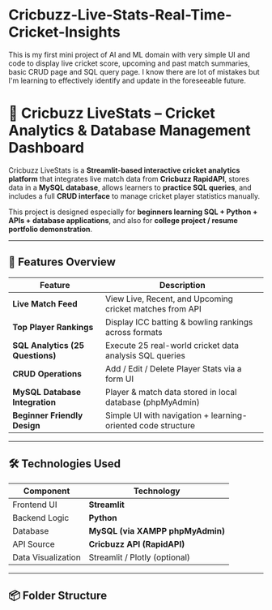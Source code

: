 # Cricbuzz-Live-Stats-Real-Time-Cricket-Insights
This is my first mini project of AI and ML domain with very simple UI and code to display live cricket score, upcoming and past match summaries, basic CRUD page and SQL query page. I know there are lot of mistakes but I'm learning to effectively identify and update in the foreseeable future.

# 🏏 Cricbuzz LiveStats – Cricket Analytics & Database Management Dashboard

Cricbuzz LiveStats is a **Streamlit-based interactive cricket analytics platform** that integrates live match data from **Cricbuzz RapidAPI**, stores data in a **MySQL database**, allows learners to **practice SQL queries**, and includes a full **CRUD interface** to manage cricket player statistics manually.

This project is designed especially for **beginners learning SQL + Python + APIs + database applications**, and also for **college project / resume portfolio demonstration**.

---

## 🎯 Features Overview

| Feature | Description |
|--------|-------------|
| **Live Match Feed** | View Live, Recent, and Upcoming cricket matches from API |
| **Top Player Rankings** | Display ICC batting & bowling rankings across formats |
| **SQL Analytics (25 Questions)** | Execute 25 real-world cricket data analysis SQL queries |
| **CRUD Operations** | Add / Edit / Delete Player Stats via a form UI |
| **MySQL Database Integration** | Player & match data stored in local database (phpMyAdmin) |
| **Beginner Friendly Design** | Simple UI with navigation + learning-oriented code structure |

---

## 🛠️ Technologies Used

| Component | Technology |
|----------|------------|
| Frontend UI | **Streamlit** |
| Backend Logic | **Python** |
| Database | **MySQL (via XAMPP phpMyAdmin)** |
| API Source | **Cricbuzz API (RapidAPI)** |
| Data Visualization | Streamlit / Plotly (optional) |

---

## 📦 Folder Structure


